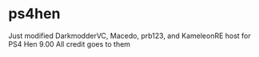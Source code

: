 # ps4hen
Just modified DarkmodderVC, Macedo, prb123, and KameleonRE host for PS4 Hen 9.00
All credit goes to them
